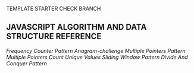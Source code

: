 TEMPLATE STARTER CHECK BRANCH

## JAVASCRIPT ALGORITHM AND DATA STRUCTURE REFERENCE 
 *_Frequency Counter Pattern_*
 *_Anagram-challenge_*
 *_Multiple Pointers Pattern_*
 *_Multiple Pointers Count Unique Values_*
 *_Sliding Window Pattern_*
 *_Divide And Conquer Pattern_*